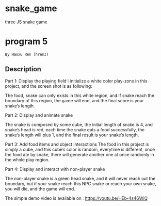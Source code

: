 # snake_game
three JS snake game
# program 5
`By Haoxu Ren (hren3)`

## Description
Part 1: Display the playing field
I initialize a white color play-zone in this project, and the screen shot is as following:


The food, snake can only exists in this white region, and if snake reach the boundary of this region,  the game will end, and the final score is your snake’s length.

Part 2: Display and animate snake

The snake is composed by some cube, the initial length of snake is 4, and snake’s head is red, each time the snake eats a food successfully, the snake’s length will plus 1, and the final result is your snake’s length.

Part 3: Add food items and object interactions
The food in this project is simply a cube, and this cube’s color is random, everytime is different, once the food ate by snake, there will generate another one at once randomly in the whole play region.


Part 4: Display and interact with non-player snake

The non-player snake is a green head snake, and it will never reach out the boundary, but if your snake reach this NPC snake or reach your own snake, you will die, and the game will end.


The simple demo video is available on :
https://youtu.be/HEb-4s46WiQ

